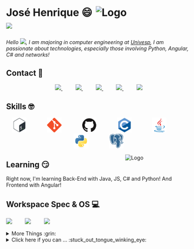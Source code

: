 <img src="images/1.png" width="260" alt="Logo" align="right" /> José Henrique :smile:
<img src="https://media.giphy.com/media/VgCDAzcKvsR6OM0uWg/giphy.gif" width="55">
=====

<p>
    <em>
        Hello <img src="https://media.giphy.com/media/hvRJCLFzcasrR4ia7z/giphy.gif" width="20px">, I am majoring in computer engineering at <a href="http://univesp.br/">Univesp</a>, I am passionate about technologies, especially those involving Python, Angular, C# and networks!
    </em>
</p>




## Contact :iphone:

<p align="center">
    <a href="https://github.com/wfacciolla2">
        <img  src="https://img.shields.io/badge/github-%23100000.svg?&style=for-the-badge&logo=github&logoColor=white&link=https://github.com/wfacciolla2">
    </a>
    &nbsp;&nbsp;&nbsp;&nbsp;&nbsp;&nbsp;&nbsp;&nbsp;
    <a href="mailto:facciollacorp@gmail.com">
        <img src="https://img.shields.io/badge/gmail-D14836?&style=for-the-badge&logo=gmail&logoColor=white&link=mailto:facciollacorp@gmail.com">
    </a>
    &nbsp;&nbsp;&nbsp;&nbsp;&nbsp;&nbsp;&nbsp;&nbsp;
    <a href="https://www.linkedin.com/in/wellington-facciolla-373b61142/">
        <img src="https://img.shields.io/badge/linkedin-%230077B5.svg?&style=for-the-badge&logo=linkedin&logoColor=white&link=https://www.linkedin.com/in/wellington-facciolla-373b61142/">
    </a>
    &nbsp;&nbsp;&nbsp;&nbsp;&nbsp;&nbsp;&nbsp;&nbsp;
    <a href="https://www.facebook.com/wfacciolla">
        <img src="https://img.shields.io/badge/facebook-%231877F2.svg?&style=for-the-badge&logo=facebook&logoColor=white&link=https://www.facebook.com/wfacciolla">
    </a>
    &nbsp;&nbsp;&nbsp;&nbsp;&nbsp;&nbsp;&nbsp;&nbsp;
    <a href="https://www.instagram.com/wfacciolla/">
        <img src="https://img.shields.io/badge/instagram-%23E4405F.svg?&style=for-the-badge&logo=instagram&logoColor=white&link=https://www.instagram.com/wfacciolla/">
    </a>
</p>


## Skills :nerd_face:
<p align="center">
    <img height="40" src="https://raw.githubusercontent.com/devicons/devicon/master/icons/bash/bash-original.svg">
    &nbsp;&nbsp;&nbsp;&nbsp;&nbsp;&nbsp;&nbsp;&nbsp;&nbsp;&nbsp;&nbsp;&nbsp;
    <img height="40" src="https://raw.githubusercontent.com/devicons/devicon/master/icons/git/git-original.svg">
    &nbsp;&nbsp;&nbsp;&nbsp;&nbsp;&nbsp;&nbsp;&nbsp;&nbsp;&nbsp;&nbsp;&nbsp;
    <img height="40" src="https://raw.githubusercontent.com/devicons/devicon/master/icons/github/github-original.svg">
    &nbsp;&nbsp;&nbsp;&nbsp;&nbsp;&nbsp;&nbsp;&nbsp;&nbsp;&nbsp;&nbsp;&nbsp;
    <img height="40" src="https://raw.githubusercontent.com/devicons/devicon/master/icons/c/c-original.svg">
    &nbsp;&nbsp;&nbsp;&nbsp;&nbsp;&nbsp;&nbsp;&nbsp;&nbsp;&nbsp;&nbsp;&nbsp;
    <img height="40" src="https://raw.githubusercontent.com/devicons/devicon/master/icons/java/java-original.svg">
    &nbsp;&nbsp;&nbsp;&nbsp;&nbsp;&nbsp;&nbsp;&nbsp;&nbsp;&nbsp;&nbsp;&nbsp;
    <img height="40" src="https://raw.githubusercontent.com/devicons/devicon/master/icons/python/python-original.svg">
    &nbsp;&nbsp;&nbsp;&nbsp;&nbsp;&nbsp;&nbsp;&nbsp;&nbsp;&nbsp;&nbsp;&nbsp;
    <img height="40" src="https://raw.githubusercontent.com/devicons/devicon/master/icons/postgresql/postgresql-plain.svg">
</p>

<img src="images/2.png" width="180" alt="Logo" align="right" />

## Learning :smirk:

Right now, I'm learning Back-End with Java, JS, C# and Python! And Frontend with Angular!


## Workspace Spec & OS :computer:
<p align="left">
    <img src="https://img.shields.io/badge/core%20i5%208Th-Samsung_X30-%230071C5.svg?&style=for-the-badge&logo=intel&logoColor=white">
    &nbsp;&nbsp;&nbsp;&nbsp;&nbsp;&nbsp;&nbsp;
    <img src="https://img.shields.io/badge/Debian_11_Sid-d70a53?style=for-the-badge&logo=debian&logoColor=white">
    &nbsp;&nbsp;&nbsp;&nbsp;&nbsp;&nbsp;&nbsp;
    <img src="https://img.shields.io/badge/Fedora_35_Rawhide-0B57A4?style=for-the-badge&logo=fedora&logoColor=white">
</p>


<details>
    <summary> More Things :grin: </summary>
    <br><br>
    <p>
        <p align="center">
            <img width="360px" src="https://github-readme-stats.vercel.app/api?username=wfacciolla2&show_icons=true&theme=dark" style="width:50%">
        </p>
        <p align="center">
            <img src="https://github-readme-stats.vercel.app/api/top-langs/?username=wfacciolla2&hide=html&layout=compact&theme=dark" style="width:50%">
        </p>
    </p>
</details>


<details>
    <summary> Click here if you can ... :stuck_out_tongue_winking_eye: </summary>
    <br>
        <p align="center">
            YOU GOT RICK ROLL'D!!!
        </p>
        <p align="center">
            <img width="700px" src="https://media3.giphy.com/media/kFgzrTt798d2w/giphy.gif?cid=ecf05e474rjajeuhandl9pxl7hx5wfzccsy2vod3omgusbd0&rid=giphy.gif" alt="joshaby" />
        </p>
</details>
​    
